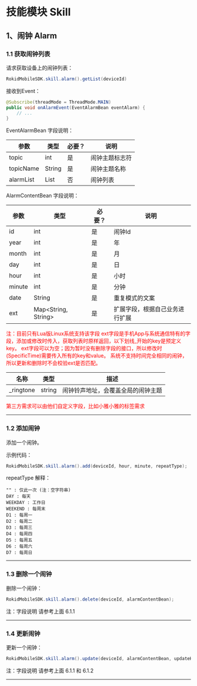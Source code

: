 # 技能模块 Skill
## 1、闹钟 Alarm
### 1.1 获取闹钟列表
请求获取设备上的闹钟列表：

```Java
RokidMobileSDK.skill.alarm().getList(deviceId)
```

接收到Event：

```Java
@Subscribe(threadMode = ThreadMode.MAIN)
public void onAlarmEvent(EventAlarmBean eventAlarm) {
    // ...
}
```

EventAlarmBean 字段说明：

| 参数 | 类型 | 必要？ | 说明 |
| --- | --- | --- | --- |
| topic | int | 是 | 闹钟主题标志符 |
| topicName | String | 是 | 闹钟主题名称 |
| alarmList | List<AlarmContentBean> | 否 | 闹钟列表 |

AlarmContentBean 字段说明：

| 参数 | 类型 | 必要？ | 说明 |
| --- | --- | --- | --- |
| id |  int| 是 | 闹钟Id |
| year | int | 是 | 年 |
| month | int | 是 |  月|
| day | int | 是 | 日 |
| hour | int | 是 | 小时 |
| minute | int | 是 | 分钟 |
| date | String | 是 | 重复模式的文案 |
| ext | Map<String, String> | 是 | 扩展字段，根据自己业务进行扩展 |

<font color='red'>
注：目前只有Lua版Linux系统支持该字段
    ext字段是手机App与系统通信特有的字段，添加或修改时传入，获取列表时原样返回，以下划线_开始的key是预定义key。
    ext字段可以为空；因为暂时没有删除字段的接口，所以修改时(SpecificTime)需要传入所有的key和value。
  系统不支持时间完全相同的闹钟，所以更新和删除时不会校验ext是否匹配。
  
| 名称 | 类型 | 描述 |
| --- | --- | --- |
| _ringtone | string | 闹钟铃声地址，会覆盖全局的闹钟主题 |
    
第三方需求可以由他们自定义字段，比如小雅小雅的标签需求
</font>

---

### 1.2 添加闹钟
添加一个闹钟。

示例代码：

```Java
RokidMobileSDK.skill.alarm().add(deviceId, hour, minute, repeatType);
```

repeatType 解释：

```
"" : 仅此一次 (注：空字符串)
DAY : 每天
WEEKDAY : 工作日
WEEKEND : 每周末
D1 : 每周一
D2 : 每周二
D3 : 每周三
D4 : 每周四
D5 : 每周五
D6 : 每周六
D7 : 每周日
```

---

### 1.3 删除一个闹钟
删除一个闹钟：
 
```Java
RokidMobileSDK.skill.alarm().delete(deviceId, alarmContentBean);
```
 
注：字段说明 请参考上面 6.1.1
 
---

### 1.4 更新闹钟
更新一个闹钟：

```Java
RokidMobileSDK.skill.alarm().update(deviceId, alarmContentBean, updateHour, updateMinute, repeatType);
```
 
注：字段说明 请参考上面 6.1.1 和 6.1.2
 
---


